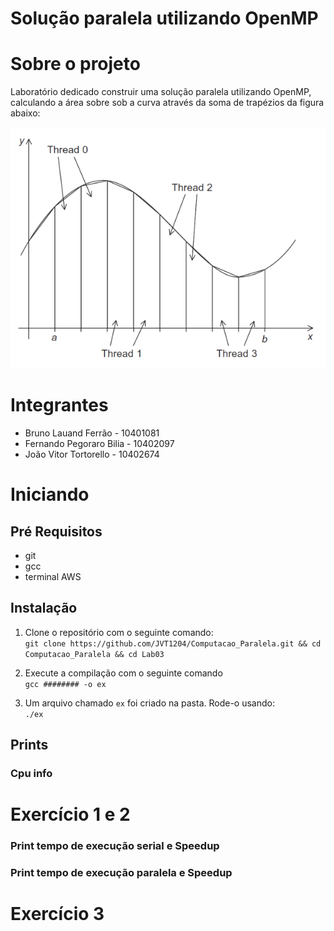 # Solução paralela utilizando OpenMP

# Sobre o projeto

Laboratório dedicado construir uma solução paralela utilizando OpenMP, calculando 
a área sobre sob a curva através da soma de trapézios da figura abaixo:

![alt](/assets/figura_enunciado_Lab03.png)

# Integrantes

- Bruno Lauand Ferrão - 10401081
- Fernando Pegoraro Bilia - 10402097
- João Vitor Tortorello - 10402674

# Iniciando

## Pré Requisitos

- git
- gcc
- terminal AWS

## Instalação

1. Clone o repositório com o seguinte comando:\
`git clone https://github.com/JVT1204/Computacao_Paralela.git && cd Computacao_Paralela && cd Lab03`

2. Execute a compilação com o seguinte comando\
`gcc ######## -o ex`

3. Um arquivo chamado `ex` foi criado na pasta. Rode-o usando:\
`./ex`

## Prints

### Cpu info

# Exercício 1 e 2

### Print tempo de execução serial e Speedup

### Print tempo de execução paralela e Speedup

# Exercício 3